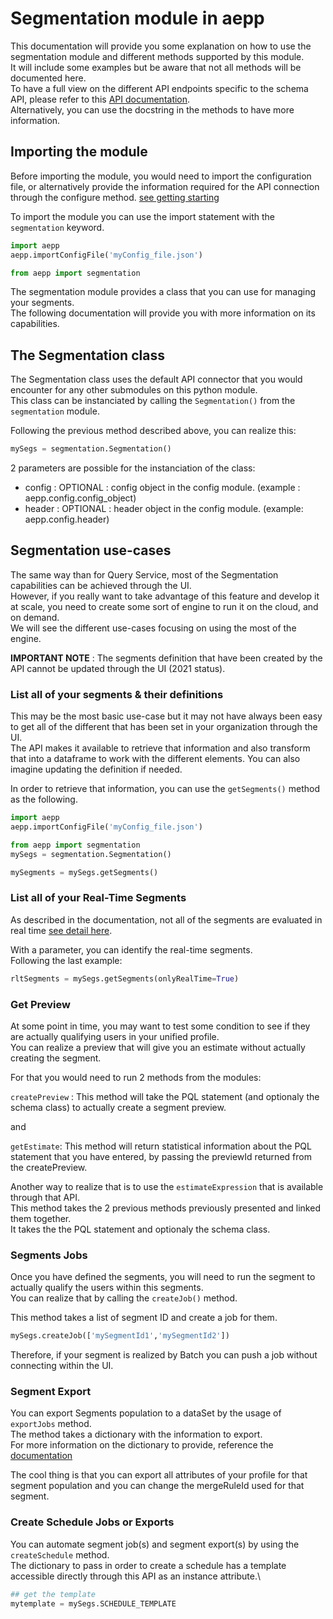 # Segmentation module in aepp

This documentation will provide you some explanation on how to use the segmentation module and different methods supported by this module.\
It will include some examples but be aware that not all methods will be documented here.\
To have a full view on the different API endpoints specific to the schema API, please refer to this [API documentation](https://developer.adobe.com/experience-platform-apis/references/segmentation/).\
Alternatively, you can use the docstring in the methods to have more information.

## Importing the module

Before importing the module, you would need to import the configuration file, or alternatively provide the information required for the API connection through the configure method. [see getting starting](./getting-started.md)

To import the module you can use the import statement with the `segmentation` keyword.

```python
import aepp
aepp.importConfigFile('myConfig_file.json')

from aepp import segmentation
```

The segmentation module provides a class that you can use for managing your segments.\
The following documentation will provide you with more information on its capabilities.

## The Segmentation class

The Segmentation class uses the default API connector that you would encounter for any other submodules on this python module.\
This class can be instanciated by calling the `Segmentation()` from the `segmentation` module.

Following the previous method described above, you can realize this:

```python
mySegs = segmentation.Segmentation()
```

2 parameters are possible for the instanciation of the class:

* config : OPTIONAL : config object in the config module. (example : aepp.config.config_object)
* header : OPTIONAL : header object  in the config module. (example: aepp.config.header)

## Segmentation use-cases

The same way than for Query Service, most of the Segmentation capabilities can be achieved through the UI.\
However, if you really want to take advantage of this feature and develop it at scale, you need to create some sort of engine to run it on the cloud, and on demand.\
We will see the different use-cases focusing on using the most of the engine.

**IMPORTANT NOTE** : The segments definition that have been created by the API cannot be updated through the UI (2021 status).

### List all of your segments & their definitions

This may be the most basic use-case but it may not have always been easy to get all of the different that has been set in your organization through the UI.\
The API makes it available to retrieve that information and also transform that into a dataframe to work with the different elements.
You can also imagine updating the definition if needed.

In order to retrieve that information, you can use the `getSegments()` method as the following.

```python
import aepp
aepp.importConfigFile('myConfig_file.json')

from aepp import segmentation
mySegs = segmentation.Segmentation()

mySegments = mySegs.getSegments()
```

### List all of your Real-Time Segments

As described in the documentation, not all of the segments are evaluated in real time [see detail here](https://experienceleague.adobe.com/docs/experience-platform/segmentation/api/streaming-segmentation.html?lang=en#retrieve-all-segments-enabled-for-streaming-segmentation).

With a parameter, you can identify the real-time segments.\
Following the last example:

```python
rltSegments = mySegs.getSegments(onlyRealTime=True)
```

### Get Preview

At some point in time, you may want to test some condition to see if they are actually qualifying users in your unified profile.\
You can realize a preview that will give you an estimate without actually creating the segment.

For that you would need to run 2 methods from the modules:

`createPreview` : This method will take the PQL statement (and optionaly the schema class) to actually create a segment preview.

and

`getEstimate`: This method will return statistical information about the PQL statement that you have entered, by passing the previewId returned from the createPreview.

Another way to realize that is to use the `estimateExpression` that is available through that API.\
This method takes the 2 previous methods previously presented and linked them together.\
It takes the the PQL statement and optionaly the schema class.

### Segments Jobs

Once you have defined the segments, you will need to run the segment to actually qualify the users within this segments.\
You can realize that by calling the `createJob()` method.

This method takes a list of segment ID and create a job for them.

```python
mySegs.createJob(['mySegmentId1','mySegmentId2'])
```

Therefore, if your segment is realized by Batch you can push a job without connecting within the UI.

### Segment Export

You can export Segments population to a dataSet by the usage of `exportJobs` method.\
The method takes a dictionary with the information to export.\
For more information on the dictionary to provide, reference the [documentation](https://experienceleague.adobe.com/docs/experience-platform/segmentation/api/export-jobs.html?lang=en#get)

The cool thing is that you can export all attributes of your profile for that segment population and you can change the mergeRuleId used for that segment.

### Create Schedule Jobs or Exports

You can automate segment job(s) and segment export(s) by using the `createSchedule` method.\
The dictionary to pass in order to create a schedule has a template accessible directly through this API as an instance attribute.\

```python
## get the template
mytemplate = mySegs.SCHEDULE_TEMPLATE
```
